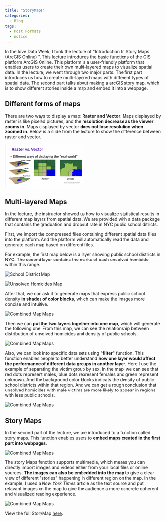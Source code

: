 ```yaml
---
title: "StoryMaps"
categories:
  - Blog
tags:
  - Post Formats
  - notice
---
```


In the love Data Week, I took the lecture of "Introduction to Story Maps (ArcGIS Online) ". This lecture introduces the basic functions of the GIS platform ArcGIS Online. This platform is a user-friendly platform that enables users to create their own multi-layered maps to visualize spatial data. In the lecture, we went through two major parts. The first part introduces us how to create multi-layered maps with different types of spatial data. The second part talks about making a arcGIS story map, which is to show different stories inside a map and embed it into a webpage.

## Different forms of maps

There are two ways to display a map: **Raster and Vector**.
Maps displayed by raster is like pixeled pictures, and the **resolution decrease as the viewer zooms in**. Maps displayed by vector **does not lose resolution when zoomed in**. Below is a slide from the lecture to show the difference between raster and vector.

<img src="/assets/images/mapforms.jpg" style="zoom:25%;" />

## Multi-layered Maps 

In the lecture, the instructor showed us how to visualize statistical results in different map layers from spatial data. We are provided with a data package that contains the graduation and dropout rate in NYC public school ditricts. 

First, we import the compressed files containing different spatial data files into the platform. And the platform will automatically read the data and generate each map based on different files.

For example, the first map below is a layer showing public school districts in NYC. The second layer contains the marks of each unsolved homicide within this range. 

![School District Map]("/assets/images/school_districts.jpg")

![Unsolved Homicides Map]("/assets/images/unsolved_homicides.jpg")

After that, we can ask it to generate maps that express public school density **in shades of color blocks**, which can make the images more concise and intuitive.

![Combined Map Maps]("/assets/images/district_homimcide_color.jpg")

Then we can **put the two layers together into one map**, which will generate the following one. From this map, we can see the relationship between distribution of unsolved homicides and density of public schools.

![Combined Map Maps]("/assets/images/combined.jpg")

Also, we can look into specific data sets using "**filter**" function. This function enables people to better understand **how one layer would affect the performance of different data groups in another layer**. Here I use the example of separating the victim group by sex. In the map, we can see that red dots represent males, blue dots represent females and green represent unknown. And the background color blocks indicats the density of public school districts within that region. And we can get a rough conclusion that unsolved homicides with male victims are more likely to appear in regions with less public schools. 

![Combined Map Maps]("/assets/images/sex.jpg")

## Story Maps 

In the second part of the lecture, we are introduced to a function called story maps. This function enables users to **embed maps created in the first part into webpages**. 

![Combined Map Maps]("/assets/images/embed_maps.jpg")

The story Maps function supports multimedia, which means you can directly import images and videos either from your local files or online sources. **The images can also be embedded into the map** to give a clear view of different "stories" happening in different region on the map. In the example, I used a *New York Times* article as the text source and put relavant images on the map to give the audience a more concrete coherent and visualized reading experience.

![Combined Map Maps]("/assets/images/blk.jpg")

View the full StoryMap [here](https://storymaps.arcgis.com/stories/1278d6ead2e4460e96b59b8e11603c14).


























